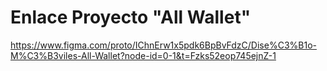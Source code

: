 # Enlace Proyecto "All Wallet"

https://www.figma.com/proto/IChnErw1x5pdk6BpBvFdzC/Dise%C3%B1o-M%C3%B3viles-All-Wallet?node-id=0-1&t=Fzks52eop745ejnZ-1

